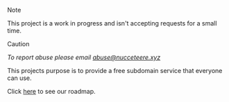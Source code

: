 > [!NOTE]
> This project is a work in progress and isn't accepting requests for a small time.

> [!CAUTION]
> *To report abuse please email abuse@nucceteere.xyz*

This projects purpose is to provide a free subdomain service that everyone can use.

Click [here](https://github.com/orgs/nucceteere-xyz/projects/2) to see our roadmap.





<!--

**Here are some ideas to get you started:**

🙋‍♀️ A short introduction - what is your organization all about?
🌈 Contribution guidelines - how can the community get involved?
👩‍💻 Useful resources - where can the community find your docs? Is there anything else the community should know?
🍿 Fun facts - what does your team eat for breakfast?
🧙 Remember, you can do mighty things with the power of [Markdown](https://docs.github.com/github/writing-on-github/getting-started-with-writing-and-formatting-on-github/basic-writing-and-formatting-syntax)
-->
